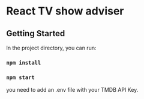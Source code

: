 # React TV show adviser

## Getting Started

In the project directory, you can run:

### `npm install`
### `npm start`

you need to add an .env file with your TMDB API Key.